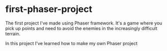 # first-phaser-project

The first project I've made using Phaser framework. It's a game where you pick up points and need to avoid the enemies 
in the increasingly difficult terrain.

In this project I've learned how to make my own Phaser project 

